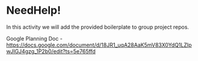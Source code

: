 # NeedHelp!

In this activity we will add the provided boilerplate to group project repos.

Google Planning Doc - https://docs.google.com/document/d/18JR1_uqA28AaK5mV83X0YdQ1LZIpwJIGJ4gzg_1P2b0/edit?ts=5e765ffd
